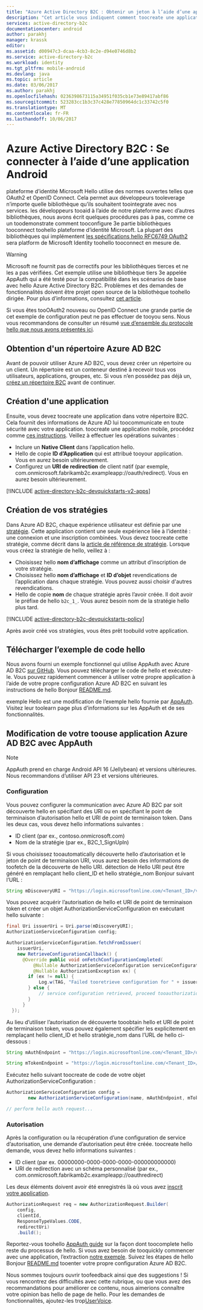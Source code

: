 ```yaml
---
title: "Azure Active Directory B2C : Obtenir un jeton à l’aide d’une application Android | Microsoft Docs"
description: "Cet article vous indiquent comment toocreate une application Android qui utilise AppAuth avec des identités d’utilisateur Azure Active Directory B2C toomanage et authentifie les utilisateurs."
services: active-directory-b2c
documentationcenter: android
author: parakhj
manager: krassk
editor: 
ms.assetid: d00947c3-dcaa-4cb3-8c2e-d94e0746d8b2
ms.service: active-directory-b2c
ms.workload: identity
ms.tgt_pltfrm: mobile-android
ms.devlang: java
ms.topic: article
ms.date: 03/06/2017
ms.author: parakhj
ms.openlocfilehash: 0236398673115a34951f035cb1e73e89417abf86
ms.sourcegitcommit: 523283cc1b3c37c428e77850964dc1c33742c5f0
ms.translationtype: MT
ms.contentlocale: fr-FR
ms.lasthandoff: 10/06/2017
---
```

# <a name="azure-ad-b2c-sign-in-using-an-android-application"></a>Azure Active Directory B2C : Se connecter à l’aide d’une application Android

plateforme d’identité Microsoft Hello utilise des normes ouvertes telles que OAuth2 et OpenID Connect. Cela permet aux développeurs tooleverage n’importe quelle bibliothèque qu’ils souhaitent toointegrate avec nos services. les développeurs tooaid à l’aide de notre plateforme avec d’autres bibliothèques, nous avons écrit quelques procédures pas à pas, comme ce un toodemonstrate comment tooconfigure 3e partie bibliothèques tooconnect toohello plateforme d’identité Microsoft. La plupart des bibliothèques qui implémentent [les spécifications hello RFC6749 OAuth2](https://tools.ietf.org/html/rfc6749) sera platform de Microsoft Identity toohello tooconnect en mesure de.

> [!WARNING]
> Microsoft ne fournit pas de correctifs pour les bibliothèques tierces et ne les a pas vérifiées. Cet exemple utilise une bibliothèque tiers 3e appelée AppAuth qui a été testé pour la compatibilité dans les scénarios de base avec hello Azure Active Directory B2C. Problèmes et des demandes de fonctionnalités doivent être projet open source de la bibliothèque toohello dirigée. Pour plus d’informations, consultez [cet article](https://docs.microsoft.com/azure/active-directory/develop/active-directory-v2-libraries).  
>
>

Si vous êtes tooOAuth2 nouveau ou OpenID Connect une grande partie de cet exemple de configuration peut ne pas effectuer de tooyou sens. Nous vous recommandons de consulter un résumé [vue d’ensemble du protocole hello que nous avons présentés ici](active-directory-b2c-reference-protocols.md).

## <a name="get-an-azure-ad-b2c-directory"></a>Obtention d'un répertoire Azure AD B2C

Avant de pouvoir utiliser Azure AD B2C, vous devez créer un répertoire ou un client. Un répertoire est un conteneur destiné à recevoir tous vos utilisateurs, applications, groupes, etc. Si vous n’en possédez pas déjà un, [créez un répertoire B2C](active-directory-b2c-get-started.md) avant de continuer.

## <a name="create-an-application"></a>Création d'une application

Ensuite, vous devez toocreate une application dans votre répertoire B2C. Cela fournit des informations de Azure AD lui toocommunicate en toute sécurité avec votre application. toocreate une application mobile, procédez comme [ces instructions](active-directory-b2c-app-registration.md). Veillez à effectuer les opérations suivantes :

* Inclure un **Native Client** dans l’application hello.
* Hello de copie **ID d’Application** qui est attribué tooyour application. Vous en aurez besoin ultérieurement.
* Configurez un **URI de redirection** de client natif (par exemple, com.onmicrosoft.fabrikamb2c.exampleapp://oauth/redirect). Vous en aurez besoin ultérieurement.

[!INCLUDE [active-directory-b2c-devquickstarts-v2-apps](../../includes/active-directory-b2c-devquickstarts-v2-apps.md)]

## <a name="create-your-policies"></a>Création de vos stratégies

Dans Azure AD B2C, chaque expérience utilisateur est définie par une [stratégie](active-directory-b2c-reference-policies.md). Cette application contient une seule expérience liée à l’identité : une connexion et une inscription combinées. Vous devez toocreate cette stratégie, comme décrit dans la [article de référence de stratégie](active-directory-b2c-reference-policies.md#create-a-sign-up-policy). Lorsque vous créez la stratégie de hello, veillez à :

* Choisissez hello **nom d’affichage** comme un attribut d’inscription de votre stratégie.
* Choisissez hello **nom d’affichage** et **ID d’objet** revendications de l’application dans chaque stratégie. Vous pouvez aussi choisir d'autres revendications.
* Hello de copie **nom** de chaque stratégie après l’avoir créée. Il doit avoir le préfixe de hello `b2c_1_`.  Vous aurez besoin nom de la stratégie hello plus tard.

[!INCLUDE [active-directory-b2c-devquickstarts-policy](../../includes/active-directory-b2c-devquickstarts-policy.md)]

Après avoir créé vos stratégies, vous êtes prêt toobuild votre application.

## <a name="download-hello-sample-code"></a>Télécharger l’exemple de code hello

Nous avons fourni un exemple fonctionnel qui utilise AppAuth avec Azure AD B2C [sur GitHub](https://github.com/Azure-Samples/active-directory-android-native-appauth-b2c). Vous pouvez télécharger le code de hello et exécutez-le. Vous pouvez rapidement commencer à utiliser votre propre application à l’aide de votre propre configuration Azure AD B2C en suivant les instructions de hello Bonjour [README.md](https://github.com/Azure-Samples/active-directory-android-native-appauth-b2c/blob/master/README.md).

exemple Hello est une modification de l’exemple hello fournie par [AppAuth](https://openid.github.io/AppAuth-Android/). Visitez leur toolearn page plus d’informations sur les AppAuth et de ses fonctionnalités.

## <a name="modifying-your-app-toouse-azure-ad-b2c-with-appauth"></a>Modification de votre toouse application Azure AD B2C avec AppAuth

> [!NOTE]
> AppAuth prend en charge Android API 16 (Jellybean) et versions ultérieures. Nous recommandons d’utiliser API 23 et versions ultérieures.
>

### <a name="configuration"></a>Configuration

Vous pouvez configurer la communication avec Azure AD B2C par soit découverte hello en spécifiant des URI ou en spécifiant le point de terminaison d’autorisation hello et URI de point de terminaison token. Dans les deux cas, vous devez hello informations suivantes :

* ID client (par ex., contoso.onmicrosoft.com)
* Nom de la stratégie (par ex., B2C\_1\_SignUpIn)

Si vous choisissez tooautomatically découverte hello d’autorisation et le jeton de point de terminaison URI, vous aurez besoin des informations de toofetch de la découverte de hello URI. détection de Hello URI peut être généré en remplaçant hello client\_ID et hello stratégie\_nom Bonjour suivant l’URL :

```java
String mDiscoveryURI = "https://login.microsoftonline.com/<Tenant_ID>/v2.0/.well-known/openid-configuration?p=<Policy_Name>";
```

Vous pouvez acquérir l’autorisation de hello et URI de point de terminaison token et créer un objet AuthorizationServiceConfiguration en exécutant hello suivante :

```java
final Uri issuerUri = Uri.parse(mDiscoveryURI);
AuthorizationServiceConfiguration config;

AuthorizationServiceConfiguration.fetchFromIssuer(
    issuerUri,
    new RetrieveConfigurationCallback() {
      @Override public void onFetchConfigurationCompleted(
          @Nullable AuthorizationServiceConfiguration serviceConfiguration,
          @Nullable AuthorizationException ex) {
        if (ex != null) {
            Log.w(TAG, "Failed tooretrieve configuration for " + issuerUri, ex);
        } else {
            // service configuration retrieved, proceed tooauthorization...
        }
      }
  });
```

Au lieu d’utiliser l’autorisation de découverte tooobtain hello et URI de point de terminaison token, vous pouvez également spécifier les explicitement en remplaçant hello client\_ID et hello stratégie\_nom dans l’URL de hello ci-dessous :

```java
String mAuthEndpoint = "https://login.microsoftonline.com/<Tenant_ID>/oauth2/v2.0/authorize?p=<Policy_Name>";

String mTokenEndpoint = "https://login.microsoftonline.com/<Tenant_ID>/oauth2/v2.0/token?p=<Policy_Name>";
```

Exécutez hello suivant toocreate de code de votre objet AuthorizationServiceConfiguration :

```java
AuthorizationServiceConfiguration config =
        new AuthorizationServiceConfiguration(name, mAuthEndpoint, mTokenEndpoint);

// perform hello auth request...
```

### <a name="authorizing"></a>Autorisation

Après la configuration ou la récupération d’une configuration de service d’autorisation, une demande d’autorisation peut être créée. toocreate hello demande, vous devez hello informations suivantes :

* ID client (par ex. 00000000-0000-0000-0000-000000000000)
* URI de redirection avec un schéma personnalisé (par ex., com.onmicrosoft.fabrikamb2c.exampleapp://oauthredirect)

Les deux éléments doivent avoir été enregistrés là où vous avez [inscrit votre application](#create-an-application).

```java
AuthorizationRequest req = new AuthorizationRequest.Builder(
    config,
    clientId,
    ResponseTypeValues.CODE,
    redirectUri)
    .build();
```

Reportez-vous toohello [AppAuth guide](https://openid.github.io/AppAuth-Android/) sur la façon dont toocomplete hello reste du processus de hello. Si vous avez besoin de tooquickly commencer avec une application, l’extraction [notre exemple](https://github.com/Azure-Samples/active-directory-android-native-appauth-b2c). Suivez les étapes de hello Bonjour [README.md](https://github.com/Azure-Samples/active-directory-android-native-appauth-b2c/blob/master/README.md) tooenter votre propre configuration Azure AD B2C.

Nous sommes toujours ouvrir toofeedback ainsi que des suggestions ! Si vous rencontrez des difficultés avec cette rubrique, ou que vous avez des recommandations pour améliorer ce contenu, nous aimerions connaître votre opinion bas hello de page de hello. Pour les demandes de fonctionnalités, ajoutez-les trop[UserVoice](https://feedback.azure.com/forums/169401-azure-active-directory/category/160596-b2c).


